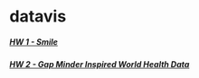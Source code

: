 # datavis

##### [HW 1 - Smile](https://vkoschman.github.io/datavis/hw/hw1/index.html)
##### [HW 2 - Gap Minder Inspired World Health Data](https://vkoschman.github.io/datavis/hw/hw2/index.html)
